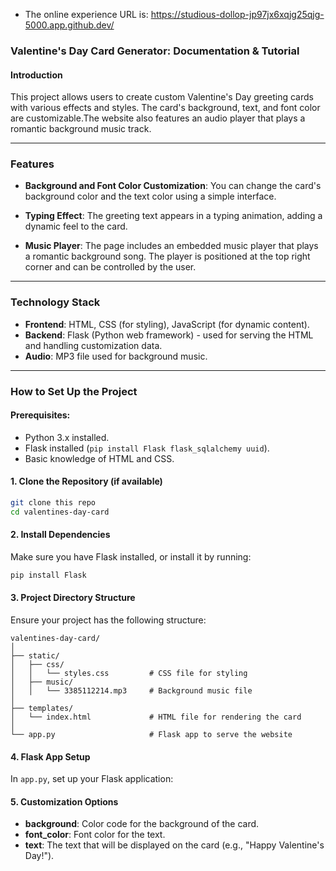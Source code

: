 <!-- ## Since Valentine's Day has passed, the corresponding resources of the cloud server have been released.
## Therefore, the following experience address has expired. -->


* The online experience URL is: https://studious-dollop-jp97jx6xqjg25qjg-5000.app.github.dev/
### Valentine's Day Card Generator: Documentation & Tutorial

#### Introduction

This project allows users to create custom Valentine's Day greeting cards with various effects and styles. The card's background, text, and font color are customizable.The website also features an audio player that plays a romantic background music track.

---

### Features

* **Background and Font Color Customization**: You can change the card's background color and the text color using a simple interface.
* **Typing Effect**: The greeting text appears in a typing animation, adding a dynamic feel to the card.

* **Music Player**: The page includes an embedded music player that plays a romantic background song. The player is positioned at the top right corner and can be controlled by the user.

---

### Technology Stack

* **Frontend**: HTML, CSS (for styling), JavaScript (for dynamic content).
* **Backend**: Flask (Python web framework) - used for serving the HTML and handling customization data.
* **Audio**: MP3 file used for background music.

---

### How to Set Up the Project

#### Prerequisites:

* Python 3.x installed.
* Flask installed (`pip install Flask flask_sqlalchemy uuid`).
* Basic knowledge of HTML and CSS.

#### 1. Clone the Repository (if available)

```bash
git clone this repo
cd valentines-day-card
```

#### 2. Install Dependencies

Make sure you have Flask installed, or install it by running:

```bash
pip install Flask
```

#### 3. Project Directory Structure

Ensure your project has the following structure:

```
valentines-day-card/
│
├── static/
│   ├── css/
│   │   └── styles.css         # CSS file for styling
│   ├── music/
│   │   └── 3385112214.mp3     # Background music file
│
├── templates/
│   └── index.html             # HTML file for rendering the card
│
└── app.py                     # Flask app to serve the website
```

#### 4. Flask App Setup

In `app.py`, set up your Flask application:


#### 5. Customization Options

* **background**: Color code for the background of the card.
* **font\_color**: Font color for the text.
* **text**: The text that will be displayed on the card (e.g., "Happy Valentine's Day!").



